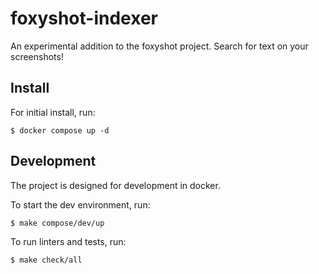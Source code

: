 # foxyshot-indexer

An experimental addition to the foxyshot project. Search for text on your screenshots!

## Install

For initial install, run:
```
$ docker compose up -d
```

## Development

The project is designed for development in docker. 

To start the dev environment, run:
```
$ make compose/dev/up
```
To run linters and tests, run:
```
$ make check/all
```
